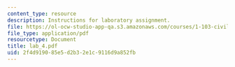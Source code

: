 ```yaml
---
content_type: resource
description: Instructions for laboratory assignment.
file: https://ol-ocw-studio-app-qa.s3.amazonaws.com/courses/1-103-civil-engineering-materials-laboratory-spring-2004/2f4d919085e5d2b32e1c9116d9a852fb_lab_4.pdf
file_type: application/pdf
resourcetype: Document
title: lab_4.pdf
uid: 2f4d9190-85e5-d2b3-2e1c-9116d9a852fb
---
```


